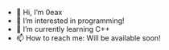 - 👋 Hi, I’m 0eax
- 👀 I’m interested in programming!
- 🌱 I’m currently learning C++
- 📫 How to reach me: Will be available soon!



